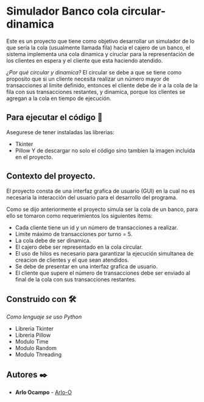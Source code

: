 # Simulador Banco cola circular-dinamica

Este es un proyecto que tiene como objetivo desarrollar un simulador de lo que sería la cola (usualmente llamada fila) hacia el cajero de un banco, el sistema implementa una cola dinamica y ciruclar para la representación de los clientes en espera y el cliente que esta haciendo atendido.

_¿Por qué circular y dinamica?_ El circular se debe a que se tiene como proposito que si un cliente necesita realizar un número mayor de transacciones al limite definido, entonces el cliente debe de ir a la cola de la fila con sus transacciones restantes, y dinamica, porque los clientes se agregan a la cola en tiempo de ejecución.

## Para ejecutar el código 🚀

Asegurese de tener instaladas las librerias:
* Tkinter
* Pillow
Y de descargar no solo el código sino tambien la imagen incluida en el proyecto.

## Contexto del proyecto.

El proyecto consta de una interfaz grafica de usuario (GUI) en la cual no es necesaria la interacción del usuario para el desarrollo del programa.

Como se dijo anteriormente el proyecto simula ser la cola de un banco, para ello se tomaron como requerimientos los siguientes items:
- Cada cliente tiene un id y un número de transacciones a realizar.
- Limite máximo de transacciones por turno = 5.
- La cola debe de ser dinamica.
- El cajero debe ser representado en la cola circular.
- El uso de hilos es necesario para garantizar la ejecución simultanea de creacion de clientes y el que sean atendidos.
- Se debe de presentar en una interfaz grafica de usuario.
- El cliente que supere el número de transacciones debe ser enviado al final de la cola con sus transacciones restantes.

## Construido con 🛠️

_Como lenguaje se uso Python_

* Libreria Tkinter
* Libreria Pillow
* Modulo Time
* Modulo Random
* Modulo Threading


## Autores ✒️



* **Arlo Ocampo** - [Arlo-O](https://github.com/Arlo-O)

